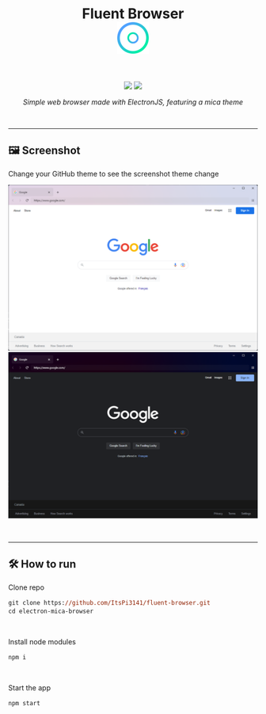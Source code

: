<h1 align="center">
Fluent Browser
<br>
<sub>
<img src="https://raw.githubusercontent.com/ItsPi3141/fluent-browser/master/src/icons/png/64x64.png">
</sub>
</h3>
<br>
<p align="center">
  <img src="https://img.shields.io/badge/Electron-191970?style=for-the-badge&logo=Electron&logoColor=white">
  <img src="https://img.shields.io/badge/node.js-6DA55F?style=for-the-badge&logo=node.js&logoColor=white">
</p>
<p align="center"><i>Simple web browser made with ElectronJS, featuring a mica theme</i></p>
<br>
<hr>
<h2>🖼️ Screenshot</h2>
<p>Change your GitHub theme to see the screenshot theme change</p>

![](https://raw.githubusercontent.com/ItsPi3141/fluent-browser/master/screenshots/light_google.png#gh-light-mode-only)
![](https://raw.githubusercontent.com/ItsPi3141/fluent-browser/master/screenshots/dark_google.png#gh-dark-mode-only)

<br>
<hr>
<h2>🛠️ How to run</h2>
<p>Clone repo</p>

```ps
git clone https://github.com/ItsPi3141/fluent-browser.git
cd electron-mica-browser
```

<br>
<p>Install node modules</p>

```ps
npm i
```

<br>
<p>Start the app</p>

```ps
npm start
```
